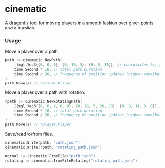 # cinematic

A [dragonfly](https://github.com/df-mc/dragonfly) tool for moving players in a smooth fashion over given points and a duration.

### Usage

Move a player over a path.
```go
path := cinematic.NewPath(
	[]mgl.Vec3{{0, 0, 0}, {0, 10, 5}, {0, 0, 10}}, // coordinates (x, y, z)
	time.Second * 10, // total path duration
	time.Second / 20, // frequency of position updates (higher-smoother, lower-better performance)
)
path.Move(p) // *player.Player
```

Move a player over a path with rotation.
```go
rpath := cinematic.NewRotatingPath(
    []mgl.Vec3{{0, 0, 0, 0, 0}, {0, 10, 5, 20, 20}, {0, 0, 10, 0, 0}}, // coordinates (x, y, z, yaw, pitch)
    time.Second * 10, // total path duration
    time.Second / 20, // frequency of position updates (higher-smoother, lower-better performance)
)
path.Move(p) // *player.Player
```

Save/read to/from files.
```go
cinematic.Write(path, "path.json")
cinematic.Write(rpath, "rotating_path.json")

normal := cinematic.FromFile("path.json")
rotating := cinematic.FromFileRotating("rotating_path.json")
```
